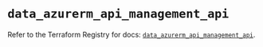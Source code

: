 # `data_azurerm_api_management_api`

Refer to the Terraform Registry for docs: [`data_azurerm_api_management_api`](https://registry.terraform.io/providers/hashicorp/azurerm/4.39.0/docs/data-sources/api_management_api).
